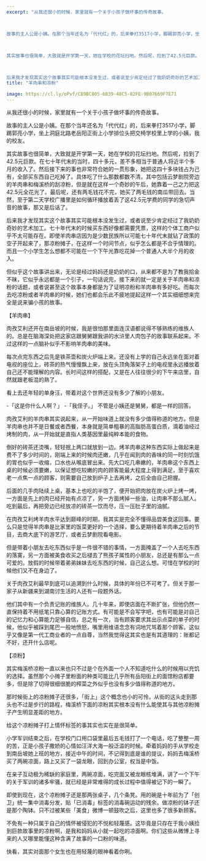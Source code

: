 ```yaml
---
excerpt: "从我还很小的时候，家里就有一个关于小孩子做坏事的传奇故事。



故事的主人公是小姨。在那个当年还名为「代代红」的，后来拳打3517小学，脚踢郭亮小学，坐上洞庭北路老岳阳正街上小学排位头把交椅学校里上学的小姨，我的校友。



其实故事也很简单，大致就是开学第一天，她在学校的花坛扫地。然后呢，捡到了42.5元巨款。在七十年代末的当时，四十多元，差不多相当于普通人将近半个多月的收入了。然后接下来的事也非常符合她的一贯形象，她把这四十多块钱占为己有，全部买东西自己吃掉了。具体吃了什么那数都数不清，其中包括云梦剧院旁边的羊肉串和梅溪桥的刮凉粉，但是就在这样一个奇妙的午后，她靠着一己之力把这42.5元全花光了。最后呢，还有两毛钱花不完，她买了两毛钱的南瓜带回去。当然，至于第二天学校广播里是如何循环播放着丢了这42.5元学费的同学的急切声音的故事，那又是后话了。



后来我才发现其实这个故事其实可能根本没发生过，或者说至少肯定经过了我奶奶奇妙的艺术加工。七十年代末的时候买东西好像都需要凭票，这样的个体工商户似乎不太可能存在。即使羊肉串店因为是少数民族所以可能七十年代末就钻了政策的空子开起来了，那凉粉摊子，在这样一个时间节点，似乎怎么都是不合乎情理的。而且一个小学生怎么想都不可能在一个下午光靠吃花掉一个普通人大半个月的收入。"
title: "羊肉串和凉粉"

image: https://cl.ly/oPvf/C89BC805-6B39-48C5-82FE-9B07669F7E71
---
```



从我还很小的时候，家里就有一个关于小孩子做坏事的传奇故事。

故事的主人公是小姨。在那个当年还名为「代代红」的，后来拳打3517小学，脚踢郭亮小学，坐上洞庭北路老岳阳正街上小学排位头把交椅学校里上学的小姨，我的校友。

其实故事也很简单，大致就是开学第一天，她在学校的花坛扫地。然后呢，捡到了42.5元巨款。在七十年代末的当时，四十多元，差不多相当于普通人将近半个多月的收入了。然后接下来的事也非常符合她的一贯形象，她把这四十多块钱占为己有，全部买东西自己吃掉了。具体吃了什么那数都数不清，其中包括云梦剧院旁边的羊肉串和梅溪桥的刮凉粉，但是就在这样一个奇妙的午后，她靠着一己之力把这42.5元全花光了。最后呢，还有两毛钱花不完，她买了两毛钱的南瓜带回去。当然，至于第二天学校广播里是如何循环播放着丢了这42.5元学费的同学的急切声音的故事，那又是后话了。

后来我才发现其实这个故事其实可能根本没发生过，或者说至少肯定经过了我奶奶奇妙的艺术加工。七十年代末的时候买东西好像都需要凭票，这样的个体工商户似乎不太可能存在。即使羊肉串店因为是少数民族所以可能七十年代末就钻了政策的空子开起来了，那凉粉摊子，在这样一个时间节点，似乎怎么都是不合乎情理的。而且一个小学生怎么想都不可能在一个下午光靠吃花掉一个普通人大半个月的收入。

但似乎这个故事讲出来，无论是经过妈妈还是奶奶的口，从来都不是为了教我拾金不昧，它似乎永远都是一个引子，一句话说完，接下来的就一定是关于羊肉串和凉粉的话题，或者说甚至这个故事本身都是为了证明凉粉和羊肉串有多好吃。而每次去吃凉粉或者羊肉串的时候，她们也都会乐此不疲地提起这样一个其实细细想来完全是说来骗小孩的故事。

【羊肉串】

肉孜艾利还开在南岳坡的时候，我是很怕那里面连汉语都说得不够熟练的维族人的。总是在脑海深处把这家店跟舅舅跟我讲的水浒里人肉包子的故事联系起来。不过这样的一点脑补似乎不影响羊肉串的美味。

每次点完东西之后先是铁茶壶和炭火炉端上来。还没有上学的自己永远坐在面对着电视的座位上，砖茶的热气慢慢飘上来，放在头顶角落架子上的电视里永远播放着自己还不能理解的内容。长时间这样的搭配，又是在人往往很少的下午来店里，自然就跟老板混的熟了。

看上去还年轻的单身汪，带着对这个世界还没有多少了解的小朋友。

-「这是你什么人啊？」 -「我侄子。」 不管是小姨还是舅舅，都是一样的回答。

肉孜艾利的羊肉串其实说起来，从一开始味道上就没有多少值得称道的地方。但是羊肉串也并不是日餐或者西餐，本身就是简单粗暴的高脂肪高蛋白质，滴着油经过烤制的肉，从一开始就是直指人类基因里最纯粹本能的食物。

倒好的砖茶还烫嘴，轻轻抿上两口就放到一边。烤羊肉串这种东西实际上做起来是费不了多少时间的，刚端上来的时候肉还嫩，几乎在闻到肉的香味的同一时刻饥饿的胃也似乎一收缩，口水也从喉底冒出来。先大口吃几串嫩的，羊肉串这个东西上桌的时候必须要嫩，以保证想吃较嫩的肉的顾客能最大程度上得到满足，至于喜欢老一点焦一点的顾客，则需要自己放到炉子上去再烤，之后全由自己把握。

后面的几手肉陆续上桌，基本上也吃的半饱了，便开始把肉放在炭火炉上烤一烤，一方面是先上的肉已经开始有点凉了，另一方面烤掉一些油，让肉串不那么腻人。吃到最后，再把旁边已经放凉的砖茶一饮而尽，压一压肚子里的油腻。

在肉孜艾利烤羊肉水平达到巅峰的时期，我其实是完全不懂得品尝美食这回事。要么只是觉得羊肉串是比家里的饭菜更好的一个选择，要么更期待着羊肉串之后的节目，去商大底下的游艺厅，或者云梦剧院看电影。

但是带着小朋友去吃东西似乎是一件很不错的事情，一方面掩盖了一个人去吃东西的落寞，另一方面被美食收买之后褪去了熊孩子属性的小朋友，总还是有那么一点可爱的。放假的时候带着弟弟妹妹去吃东西的时候，自己这么想。可惜在学校的时候他们又不在身边了。

关于肉孜艾利最早到底可以追溯到什么时候，具体的年份已不可考了。但关于那一家子从新疆来到湖南讨生活的人还有一段题外话。

他们其中有一个负责记账的维族人。几十年来，即使店面在不断扩张，但他仍然一直保持着不用纸笔只靠心算的记账方式。有可能是不会写字吧，也有可能是对自己的记忆力和心算能力足够自信，总之有一次，当有顾客要求其出示点菜的单子的时候，他似乎被踩到尾巴一般地愤怒，嘴里用维语念念有词地咒骂着那个顾客。这似乎又像是第一代工商业者的一点自尊，当然我觉得这其实也是有其道理的：账都记不好，还开什么店呢。

【凉粉】

其实梅溪桥凉粉一直以来也只不过是个在外面一个人不知道吃什么的时候用以充饥的选择。虽然那个小摊子里粉面的种类可能比几乎所有岳阳街上的面馆粉店都要多，但是除了切得很细很脆的榨菜之外似乎也没有多少值得称道的地方。

那时候街上的凉粉摊子还很多，「街上」这个概念也小的可怜，从街的这头走到那头也不过是步行的路程，梅溪桥下面的凉粉其实根本没有什么能使其与其他凉粉摊子产生明显差距的地方。

给这个凉粉摊子打上情怀标签的事其实也实在是很简单。

小学军训结束之后，在学校门口用口袋里最后五毛钱打了一个电话，吃了整整一周的苦，正是小孩子撒娇的心情如汪洋大海一般泛滥的时候。牵着妈妈的手从学校走到南岳坡她上班的地方，接近中午的时间，不记得到底是谁的提议，妈妈去梅溪桥买了两碗凉面，路上又买了一袋龙眼，回到办公室，权当是中饭。

在亲子互动极为稀缺的家庭里，两碗凉面，吃完面又被龙眼核堆满，讲了一个下午的关于军训的诸多牢骚，就已经是非常难得的成长过程中值得被记下的一瞬了。

即使到现在，这个凉粉摊子还是那两张桌子，几个条凳。用的碗是十年前为了「创卫」统一集中消毒分发，贴「已消毒」标签的消毒碗运动的残余。做凉粉的钵子还是那个陶钵。只不过被某些「美食」微博一顿鼓吹之后，这里也多了很多新顾客。

不免有一种只属于自己的情怀被侵犯的不悦和轻蔑感。这毕竟是只存在于我小姨捡到巨款故事里的凉粉啊，是我和妈妈从小就一起吃的凉面啊。你们这些从微博上寻来的人又哪里能懂这种含满了故事的一口粉的味道。

快看，其实对面那个女生也在用轻蔑的眼神看着你咧。
